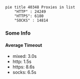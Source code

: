 
```mermaid
pie title 40348 Proxies in list
    "HTTP" : 24249
    "HTTPS": 6180
    "SOCKS" : 14814
```

### Some Info
#### Average Timeout

- mixed: 3.0s
- http: 1.5s
- https: 8.6s
- socks: 6.5s